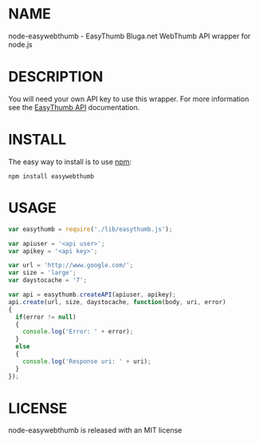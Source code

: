 # NAME

node-easywebthumb - EasyThumb Bluga.net WebThumb API wrapper for node.js

# DESCRIPTION

You will need your own API key to use this wrapper. For more information see the [EasyThumb API](http://webthumb.bluga.net/api-easythumb) documentation.

# INSTALL

The easy way to install is to use [npm](https://github.com/isaacs/npm):

    npm install easywebthumb

# USAGE

```javascript
var easythumb = require('./lib/easythumb.js');

var apiuser = '<api user>';
var apikey = '<api key>';

var url = 'http://www.google.com/';
var size = 'large';
var daystocache = '7';

var api = easythumb.createAPI(apiuser, apikey);
api.create(url, size, daystocache, function(body, uri, error)
{
  if(error != null)
  {
    console.log('Error: ' + error);
  }
  else
  {
    console.log('Response uri: ' + uri);
  }
});
```

# LICENSE

node-easywebthumb is released with an MIT license
